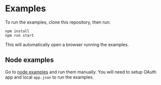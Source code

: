 # Examples

To run the examples, clone this repository, then run:

```
npm install
npm run start
```
This will automatically open a browser running the examples.

## Node examples

Go to [node examples](./node) and run them manually. You will need to setup OAuth app and local `app.json` to run the examples.
